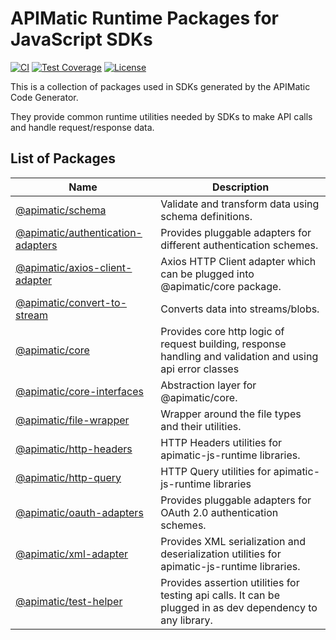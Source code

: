 # APIMatic Runtime Packages for JavaScript SDKs
[![CI][ci-badge]][ci-url]
[![Test Coverage][test-coverage-badge]][test-coverage-url]
[![License][license-badge]][license-url]

This is a collection of packages used in SDKs generated by the APIMatic Code Generator.

They provide common runtime utilities needed by SDKs to make API calls and handle request/response data.

## List of Packages

| Name | Description |
| --- | --- |
| [@apimatic/schema](packages/schema) | Validate and transform data using schema definitions. |
| [@apimatic/authentication-adapters](packages/authentication-adapter) | Provides pluggable adapters for different authentication schemes. |
| [@apimatic/axios-client-adapter](packages/axios-client-adapter) | Axios HTTP Client adapter which can be plugged into @apimatic/core package. |
| [@apimatic/convert-to-stream](packages/convert-to-stream) | Converts data into streams/blobs. |
| [@apimatic/core](packages/core) | Provides core http logic of request building, response handling and validation and using api error classes |
| [@apimatic/core-interfaces](packages/core-interfaces) | Abstraction layer for @apimatic/core. |
| [@apimatic/file-wrapper](packages/file-wrapper) | Wrapper around the file types and their utilities. |
| [@apimatic/http-headers](packages/http-headers) | HTTP Headers utilities for apimatic-js-runtime libraries. |
| [@apimatic/http-query](packages/http-query) | HTTP Query utilities for apimatic-js-runtime libraries |
| [@apimatic/oauth-adapters](packages/oauth-adapters) | Provides pluggable adapters for OAuth 2.0 authentication schemes. |
| [@apimatic/xml-adapter](packages/xml-adapter) | Provides XML serialization and deserialization utilities for apimatic-js-runtime libraries. |
| [@apimatic/test-helper](packages/test-helper) | Provides assertion utilities for testing api calls. It can be plugged in as dev dependency to any library. |

[ci-badge]: https://github.com/apimatic/apimatic-js-runtime/actions/workflows/main.yml/badge.svg
[ci-url]: https://github.com/apimatic/apimatic-js-runtime/actions/workflows/main.yml
[test-coverage-badge]: https://api.codeclimate.com/v1/badges/d261cc65916f3cb670f8/test_coverage
[test-coverage-url]: https://codeclimate.com/github/apimatic/apimatic-js-runtime/test_coverage
[license-badge]: https://img.shields.io/badge/licence-MIT-blue
[license-url]: https://github.com/apimatic/apimatic-js-runtime/blob/master/LICENSE.md